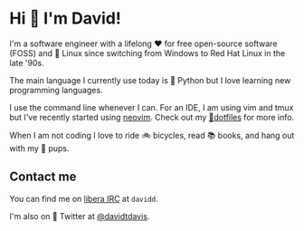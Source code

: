 # Hi 👋 I'm David!

I'm a software engineer with a lifelong ❤️ for free open-source software (FOSS) and 🐧 Linux
since switching from Windows to Red Hat Linux in the late '90s.

The main language I currently use today is 🐍 Python but I love learning new programming languages.

I use the command line whenever I can. For an IDE, I am using vim and tmux but I've recently started
using [neovim](https://neovim.io/). Check out my
[📁dotfiles](https://github.com/daviddavis/dotfiles) for more info.

When I am not coding I love to ride 🚲 bicycles, read 📚 books, and hang out with my 🐶 pups.

## Contact me

You can find me on [libera IRC](https://libera.chat/) at `davidd`.

I'm also on 🐤 Twitter at [@davidtdavis](https://twitter.com/davidtdavis).

